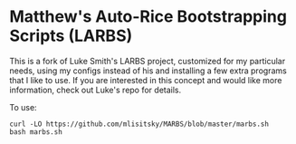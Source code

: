 # Matthew's Auto-Rice Bootstrapping Scripts (LARBS)

This is a fork of Luke Smith's LARBS project, customized for my particular needs, using my configs instead of his and installing a few extra programs that I like to use. If you are interested in this concept and would like more information, check out Luke's repo for details.

To use:

```
curl -LO https://github.com/mlisitsky/MARBS/blob/master/marbs.sh
bash marbs.sh
```
